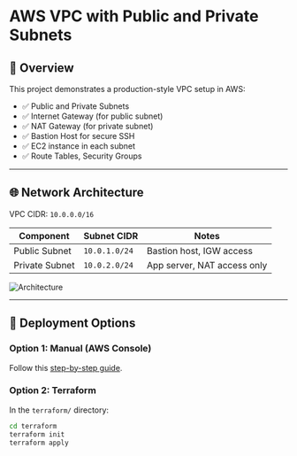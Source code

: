 # AWS VPC with Public and Private Subnets

## 🧭 Overview

This project demonstrates a production-style VPC setup in AWS:

- ✅ Public and Private Subnets
- ✅ Internet Gateway (for public subnet)
- ✅ NAT Gateway (for private subnet)
- ✅ Bastion Host for secure SSH
- ✅ EC2 instance in each subnet
- ✅ Route Tables, Security Groups

---

## 🌐 Network Architecture

VPC CIDR: `10.0.0.0/16`

| Component       | Subnet CIDR     | Notes                        |
|----------------|------------------|------------------------------|
| Public Subnet  | `10.0.1.0/24`    | Bastion host, IGW access     |
| Private Subnet | `10.0.2.0/24`    | App server, NAT access only  |

![Architecture](./architecture-diagram.png)

---

## 🚀 Deployment Options

### Option 1: Manual (AWS Console)

Follow this [step-by-step guide](#).

### Option 2: Terraform

In the `terraform/` directory:

```bash
cd terraform
terraform init
terraform apply
